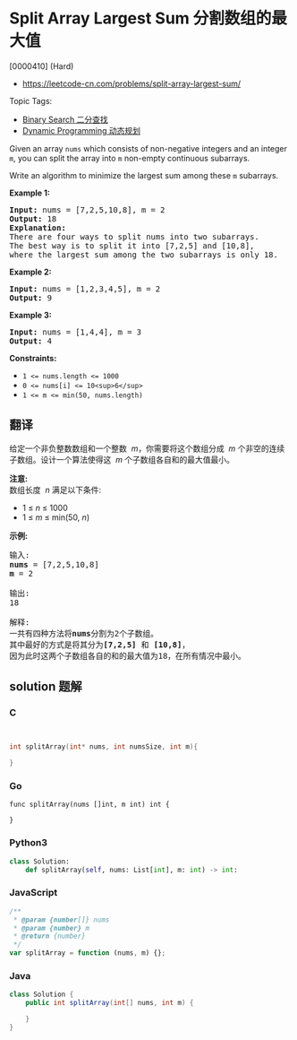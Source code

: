 # Split Array Largest Sum 分割数组的最大值

[0000410] (Hard)

- https://leetcode-cn.com/problems/split-array-largest-sum/

Topic Tags:

- [Binary Search 二分查找](https://leetcode-cn.com/tag/binary-search/)
- [Dynamic Programming 动态规划](https://leetcode-cn.com/tag/dynamic-programming/)

Given an array `nums` which consists of non-negative integers and an integer `m`, you can split the array into `m` non-empty continuous subarrays.

Write an algorithm to minimize the largest sum among these `m` subarrays.

**Example 1:**

<pre><strong>Input:</strong> nums = [7,2,5,10,8], m = 2
<strong>Output:</strong> 18
<strong>Explanation:</strong>
There are four ways to split nums into two subarrays.
The best way is to split it into [7,2,5] and [10,8],
where the largest sum among the two subarrays is only 18.
</pre>

**Example 2:**

<pre><strong>Input:</strong> nums = [1,2,3,4,5], m = 2
<strong>Output:</strong> 9
</pre>

**Example 3:**

<pre><strong>Input:</strong> nums = [1,4,4], m = 3
<strong>Output:</strong> 4
</pre>

**Constraints:**

- `1 <= nums.length <= 1000`
- `0 <= nums[i] <= 10<sup>6</sup>`
- `1 <= m <= min(50, nums.length)`

## 翻译

给定一个非负整数数组和一个整数  *m*，你需要将这个数组分成  *m* 个非空的连续子数组。设计一个算法使得这  *m* 个子数组各自和的最大值最小。

**注意:**  
数组长度  *n* 满足以下条件:

- 1 ≤ _n_ ≤ 1000
- 1 ≤ _m_ ≤ min(50, _n_)

**示例:**

<pre>输入:
<strong>nums</strong> = [7,2,5,10,8]
<strong>m</strong> = 2

输出:
18

解释:
一共有四种方法将<strong>nums</strong>分割为2个子数组。
其中最好的方式是将其分为<strong>[7,2,5]</strong> 和 <strong>[10,8]</strong>，
因为此时这两个子数组各自的和的最大值为18，在所有情况中最小。
</pre>

## solution 题解

### C

```c


int splitArray(int* nums, int numsSize, int m){

}
```

### Go

```golang
func splitArray(nums []int, m int) int {

}
```

### Python3

```python
class Solution:
    def splitArray(self, nums: List[int], m: int) -> int:
```

### JavaScript

```javascript
/**
 * @param {number[]} nums
 * @param {number} m
 * @return {number}
 */
var splitArray = function (nums, m) {};
```

### Java

```java
class Solution {
    public int splitArray(int[] nums, int m) {

    }
}
```
